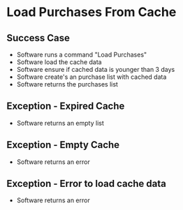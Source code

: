 # Load Purchases From Cache

## Success Case

- Software runs a command "Load Purchases"
- Software load the cache data
- Software ensure if cached data is younger than 3 days
- Software create's an purchase list with cached data
- Software returns the purchases list

## Exception - Expired Cache

- Software returns an empty list

## Exception - Empty Cache

- Software returns an error

## Exception - Error to load cache data

- Software returns an error

